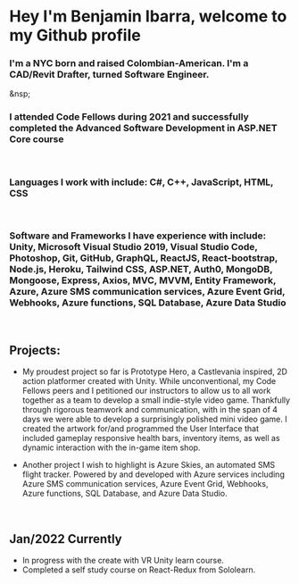 # Hey I'm Benjamin Ibarra, welcome to my Github profile

### I'm a NYC born and raised Colombian-American. I'm a CAD/Revit Drafter, turned Software Engineer.

&nsp;

### I attended Code Fellows during 2021 and successfully completed the Advanced Software Development in ASP.NET Core course  

&nbsp;

### Languages I work with include: C#, C++, JavaScript, HTML, CSS  

&nbsp;

### Software and Frameworks I have experience with include: Unity, Microsoft Visual Studio 2019, Visual Studio Code, Photoshop, Git, GitHub, GraphQL, ReactJS, React-bootstrap, Node.js, Heroku, Tailwind CSS, ASP.NET, Auth0, MongoDB, Mongoose, Express, Axios, MVC, MVVM, Entity Framework, Azure, Azure SMS communication services, Azure Event Grid, Webhooks, Azure functions, SQL Database, Azure Data Studio  

&nbsp;

## Projects:

- My proudest project so far is Prototype Hero, a Castlevania inspired, 2D action platformer created with Unity. While unconventional, my Code Fellows peers and I petitioned our instructors to allow us to all work together as a team to develop a small indie-style video game. Thankfully through rigorous teamwork and communication, with in the span of 4 days we were able to develop a surprisingly polished mini video game. I created the artwork for/and programmed the User Interface that included gameplay responsive health bars, inventory items, as well as dynamic interaction with the in-game item shop.  

- Another project I wish to highlight is Azure Skies, an automated SMS flight tracker. Powered by and developed with Azure services including Azure SMS communication services, Azure Event Grid, Webhooks, Azure functions, SQL Database, and Azure Data Studio.

&nbsp;

## Jan/2022 Currently
- In progress with the create with VR Unity learn course.
- Completed a self study course on React-Redux from Sololearn.
